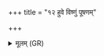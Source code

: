 +++
title = "१२ हुवे विष्णुं पूषणम्"

+++
<details><summary>मूलम् (GR)</summary>

हुवे विष्णुं पूषणं ब्रह्मणस्पतिं  
भगं नु शंसं सवितारम् ऊतये ।  
इह सोमो वरुणो वायुर् अग्निर्  
भग उग्रा अवसे नो गमन्तु ॥
</details>